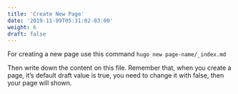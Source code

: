 ```yaml
---
title: 'Create New Page'
date: '2019-11-09T05:31:02-03:00'
weight: 6
draft: false
---
```

For creating a new page use this command `hugo new page-name/_index.md`

Then write down the content on this file. Remember that, when you create a page, it’s default draft value is true, you need to change it with false, then your page will shown.